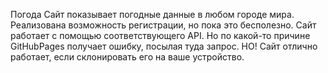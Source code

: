 Погода
Сайт показывает погодные данные в любом городе мира. Реализована возможность регистрации, но пока это бесполезно. Сайт работает с помощью соответствующего API. Но по какой-то причине GitHubPages получает ошибку, посылая туда запрос. НО! Сайт отлично работает, если склонировать его на ваше устройство.
